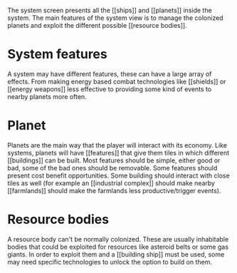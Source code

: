 The system screen presents all the [[ships]] and [[planets]] inside the system. The main features of the system view is to manage the colonized planets and exploit the different possible [[resource bodies]]. 

# System features

A system may have different features, these can have a large array of effects. From making energy based combat technologies like [[shields]] or [[energy weapons]] less effective to providing some kind of events to nearby planets more often.  
# Planet

Planets are the main way that the player will interact with its economy. Like systems, planets will have [[features]] that give them tiles in which different [[buildings]] can be built. Most features should be simple, either good or bad, some of the bad ones should be removable. Some features should present cost benefit opportunities. Some building should interact with close tiles as well (for example an [[industrial complex]] should make nearby [[farmlands]] should make the farmlands less productive/trigger events). 
# Resource bodies
A resource body can't be normally colonized. These are usually inhabitable bodies that could be exploited for resources like asteroid belts or some gas giants. In order to exploit them and a [[building ship]] must be used, some may need specific technologies to unlock the option to build on them.  
